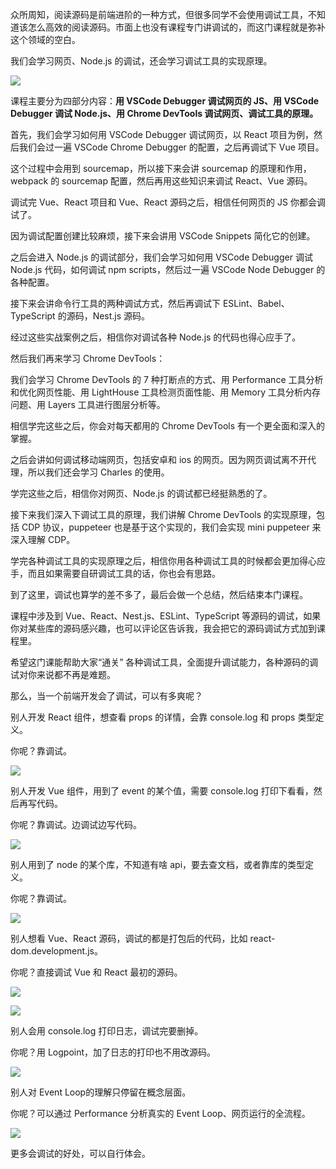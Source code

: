 众所周知，阅读源码是前端进阶的一种方式，但很多同学不会使用调试工具，不知道该怎么高效的阅读源码。市面上也没有课程专门讲调试的，而这门课程就是弥补这个领域的空白。

我们会学习网页、Node.js 的调试，还会学习调试工具的实现原理。

![](https://p3-juejin.byteimg.com/tos-cn-i-k3u1fbpfcp/dcf9fd82f7ef4ee1ac2f8b7dca473043~tplv-k3u1fbpfcp-watermark.image?)

课程主要分为四部分内容：**用 VSCode Debugger 调试网页的 JS、用 VSCode Debugger 调试 Node.js、用 Chrome DevTools 调试网页、调试工具的原理。**

首先，我们会学习如何用 VSCode Debugger 调试网页，以 React 项目为例，然后我们会过一遍 VSCode Chrome Debugger 的配置，之后再调试下 Vue 项目。

这个过程中会用到 sourcemap，所以接下来会讲 sourcemap 的原理和作用，webpack 的 sourcemap 配置，然后再用这些知识来调试 React、Vue 源码。

调试完 Vue、React 项目和 Vue、React 源码之后，相信任何网页的 JS 你都会调试了。

因为调试配置创建比较麻烦，接下来会讲用 VSCode Snippets 简化它的创建。

之后会进入 Node.js 的调试部分，我们会学习如何用 VSCode Debugger 调试 Node.js 代码，如何调试 npm scripts，然后过一遍 VSCode Node Debugger 的各种配置。

接下来会讲命令行工具的两种调试方式，然后再调试下 ESLint、Babel、TypeScript 的源码，Nest.js 源码。

经过这些实战案例之后，相信你对调试各种 Node.js 的代码也得心应手了。

然后我们再来学习 Chrome DevTools：

我们会学习 Chrome DevTools 的 7 种打断点的方式、用 Performance 工具分析和优化网页性能、用 LightHouse 工具检测页面性能、用 Memory 工具分析内存问题、用 Layers 工具进行图层分析等。

相信学完这些之后，你会对每天都用的 Chrome DevTools 有一个更全面和深入的掌握。

之后会讲如何调试移动端网页，包括安卓和 ios 的网页。因为网页调试离不开代理，所以我们还会学习 Charles 的使用。

学完这些之后，相信你对网页、Node.js 的调试都已经挺熟悉的了。

接下来我们深入下调试工具的原理，我们讲解 Chrome DevTools 的实现原理，包括 CDP 协议，puppeteer 也是基于这个实现的，我们会实现 mini puppeteer 来深入理解 CDP。

学完各种调试工具的实现原理之后，相信你用各种调试工具的时候都会更加得心应手，而且如果需要自研调试工具的话，你也会有思路。

到了这里，调试也算学的差不多了，最后会做一个总结，然后结束本门课程。

课程中涉及到 Vue、React、Nest.js、ESLint、TypeScript 等源码的调试，如果你对某些库的源码感兴趣，也可以评论区告诉我，我会把它的源码调试方式加到课程里。

希望这门课能帮助大家“通关” 各种调试工具，全面提升调试能力，各种源码的调试对你来说都不再是难题。

那么，当一个前端开发会了调试，可以有多爽呢？

别人开发 React 组件，想查看 props 的详情，会靠 console.log 和 props 类型定义。

你呢？靠调试。

![](https://p3-juejin.byteimg.com/tos-cn-i-k3u1fbpfcp/ee2958b5a2da4345af66e5465c71c37a~tplv-k3u1fbpfcp-watermark.image?)

别人开发 Vue 组件，用到了 event 的某个值，需要 console.log 打印下看看，然后再写代码。

你呢？靠调试。边调试边写代码。

![](https://p3-juejin.byteimg.com/tos-cn-i-k3u1fbpfcp/cb4874f7d17c4f1886eb5648223867c6~tplv-k3u1fbpfcp-watermark.image?)

别人用到了 node 的某个库，不知道有啥 api，要去查文档，或者靠库的类型定义。

你呢？靠调试。

![](https://p1-juejin.byteimg.com/tos-cn-i-k3u1fbpfcp/4d74f9b3d775427fa13668e16ecc9341~tplv-k3u1fbpfcp-watermark.image?)

别人想看 Vue、React 源码，调试的都是打包后的代码，比如 react-dom.development.js。

你呢？直接调试 Vue 和 React 最初的源码。

![](https://p9-juejin.byteimg.com/tos-cn-i-k3u1fbpfcp/1eb7c86fa08c44218e74ae5888d0550d~tplv-k3u1fbpfcp-watermark.image?)

![](https://p9-juejin.byteimg.com/tos-cn-i-k3u1fbpfcp/f336e59289b646dbb0bf557f9f9d6c1b~tplv-k3u1fbpfcp-watermark.image?)

别人会用 console.log 打印日志，调试完要删掉。

你呢？用 Logpoint，加了日志的打印也不用改源码。

![](https://p3-juejin.byteimg.com/tos-cn-i-k3u1fbpfcp/ce0db5c4ee6d4cf5986e0dc76e0a7fa0~tplv-k3u1fbpfcp-watermark.image?)

别人对 Event Loop的理解只停留在概念层面。

你呢？可以通过 Performance 分析真实的 Event Loop、网页运行的全流程。

![](https://p9-juejin.byteimg.com/tos-cn-i-k3u1fbpfcp/7ea97e5cde004853a68315aab07c4fea~tplv-k3u1fbpfcp-watermark.image?)

更多会调试的好处，可以自行体会。
